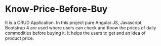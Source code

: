 # Know-Price-Before-Buy
It is a CRUD Application. In this project pure Angular JS, Javascript, Bootstrap 4 are used where users can check and Know the prices of daily commodities before buying it. It helps the users to get and an idea of product price.
